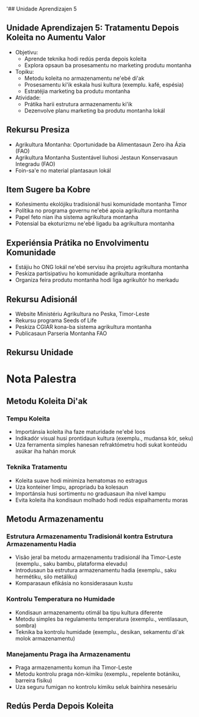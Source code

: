 '## Unidade Aprendizajen 5

## Unidade Aprendizajen 5: Tratamentu Depois Koleita no Aumentu Valor
- Objetivu:
  * Aprende teknika hodi redús perda depois koleita
  * Explora opsaun ba prosesamentu no marketing produtu montanha
- Topiku:
  * Metodu koleita no armazenamentu ne'ebé di'ak
  * Prosesamentu ki'ik eskala husi kultura (exemplu. kafé, espésia)
  * Estratéjia marketing ba produtu montanha
- Atividade:
  * Prátika harii estrutura armazenamentu ki'ik
  * Dezenvolve planu marketing ba produtu montanha lokál

## Rekursu Presiza

- Agrikultura Montanha: Oportunidade ba Alimentasaun Zero iha Ázia (FAO)
- Agrikultura Montanha Sustentável liuhosi Jestaun Konservasaun Integradu (FAO)
- Foin-sa'e no material plantasaun lokál

## Item Sugere ba Kobre

- Koñesimentu ekolójiku tradisionál husi komunidade montanha Timor
- Polítika no programa governu ne'ebé apoia agrikultura montanha
- Papel feto nian iha sistema agrikultura montanha
- Potensial ba ekoturizmu ne'ebé ligadu ba agrikultura montanha

## Experiénsia Prátika no Envolvimentu Komunidade

- Estájiu ho ONG lokál ne'ebé servisu iha projetu agrikultura montanha
- Peskiza partisipativu ho komunidade agrikultura montanha
- Organiza feira produtu montanha hodi liga agrikultór ho merkadu

## Rekursu Adisionál

- Website Ministériu Agrikultura no Peska, Timor-Leste
- Rekursu programa Seeds of Life
- Peskiza CGIAR kona-ba sistema agrikultura montanha
- Publicasaun Parseria Montanha FAO

## Rekursu Unidade

# Nota Palestra

## Metodu Koleita Di'ak

### Tempu Koleita
- Importánsia koleita iha faze maturidade ne'ebé loos
- Indikadór visual husi prontidaun kultura (exemplu., mudansa kór, seku)
- Uza ferramenta simples hanesan refraktómetru hodi sukat konteúdu asúkar iha hahán moruk

### Teknika Tratamentu
- Koleita suave hodi minimiza hematomas no estragus
- Uza konteiner limpu, apropriadu ba kolesaun
- Importánsia husi sortimentu no graduasaun iha nível kampu
- Evita koleita iha kondisaun molhado hodi redús espalhamentu moras

## Metodu Armazenamentu

### Estrutura Armazenamentu Tradisionál kontra Estrutura Armazenamentu Hadia
- Visão jeral ba metodu armazenamentu tradisionál iha Timor-Leste (exemplu., saku bambu, plataforma elevadu)
- Introdusaun ba estrutura armazenamentu hadia (exemplu., saku hermétiku, silo metáliku)
- Komparasaun efikásia no konsiderasaun kustu

### Kontrolu Temperatura no Humidade
- Kondisaun armazenamentu otimál ba tipu kultura diferente
- Metodu simples ba regulamentu temperatura (exemplu., ventilasaun, sombra)
- Teknika ba kontrolu humidade (exemplu., desikan, sekamentu di'ak molok armazenamentu)

### Manejamentu Praga iha Armazenamentu
- Praga armazenamentu komun iha Timor-Leste
- Metodu kontrolu praga nón-kímiku (exemplu., repelente botániku, barreira físiku)
- Uza seguru fumigan no kontrolu kímiku seluk bainhira nesesáriu

## Redús Perda Depois Koleita